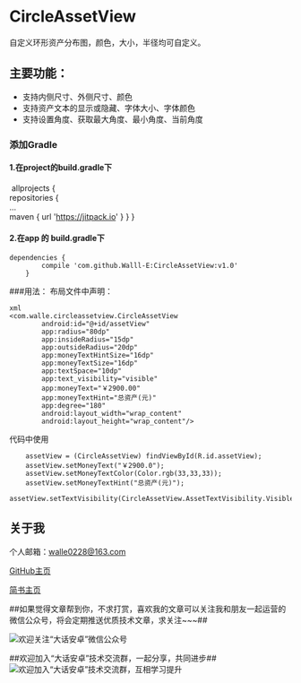 # CircleAssetView
自定义环形资产分布图，颜色，大小，半径均可自定义。

## 主要功能：
 - 支持内侧尺寸、外侧尺寸、颜色
 - 支持资产文本的显示或隐藏、字体大小、字体颜色
 - 支持设置角度、获取最大角度、最小角度、当前角度
 

### 添加Gradle

#### 1.在project的build.gradle下
  allprojects {   
	 		repositories {     
	 				...       
	 				maven { url 'https://jitpack.io' } 
	 		}
	 }

#### 2.在app 的 build.gradle下

```
dependencies {   
		compile 'com.github.Walll-E:CircleAssetView:v1.0'
	}
```

###用法：
布局文件中声明：
```
xml
<com.walle.circleassetview.CircleAssetView   
		android:id="@+id/assetView"    
		app:radius="80dp"    
		app:insideRadius="15dp"  
		app:outsideRadius="20dp"  
		app:moneyTextHintSize="16dp"  
		app:moneyTextSize="16dp"   
		app:textSpace="10dp"   
		app:text_visibility="visible"  
		app:moneyText="￥2900.00"   
		app:moneyTextHint="总资产(元)"   
		app:degree="180"    
		android:layout_width="wrap_content"  
		android:layout_height="wrap_content"/>
```
		
代码中使用

```
	assetView = (CircleAssetView) findViewById(R.id.assetView);
	assetView.setMoneyText("￥2900.0");
	assetView.setMoneyTextColor(Color.rgb(33,33,33));
	assetView.setMoneyTextHint("总资产(元)");
	assetView.setTextVisibility(CircleAssetView.AssetTextVisibility.Visible);
```
	
## 关于我
个人邮箱：walle0228@163.com

[GitHub主页](https://github.com/Walll-E)

[简书主页](http://www.jianshu.com/u/f914004db506)

##如果觉得文章帮到你，不求打赏，喜欢我的文章可以关注我和朋友一起运营的微信公众号，将会定期推送优质技术文章，求关注~~~##

![欢迎关注“大话安卓”微信公众号](http://upload-images.jianshu.io/upload_images/1956769-2f49dcb0dc5195b6.png?imageMogr2/auto-orient/strip%7CimageView2/2/w/1240)

##欢迎加入“大话安卓”技术交流群，一起分享，共同进步##
![欢迎加入“大话安卓”技术交流群，互相学习提升](http://upload-images.jianshu.io/upload_images/1956769-326c166b86ed8e94.JPG?imageMogr2/auto-orient/strip%7CimageView2/2/w/1240)
